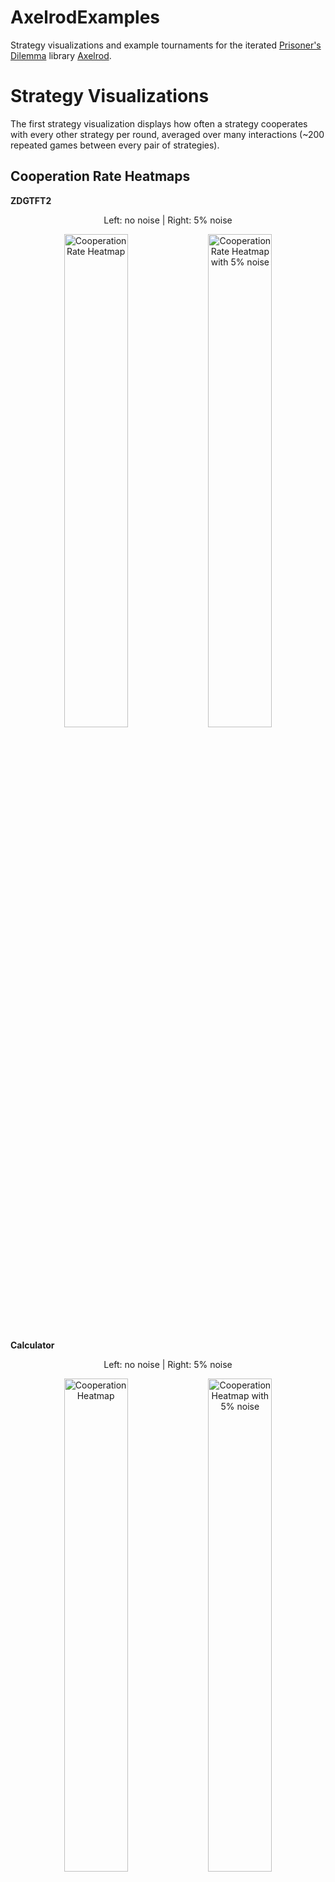 
# AxelrodExamples

Strategy visualizations and example tournaments for the iterated
[Prisoner's Dilemma](https://en.wikipedia.org/wiki/Prisoner%27s_dilemma)
library [Axelrod](https://github.com/Axelrod-Python).


Strategy Visualizations
=======================

The first strategy visualization displays how often a strategy cooperates with
every other strategy per round, averaged over many interactions (~200
repeated games between every pair of strategies).

Cooperation Rate Heatmaps
-------------------------

<b>ZDGTFT2</b><br/>

<div style="text-align:center">
<p>Left: no noise | Right: 5% noise</p>
<img src ="http://www.marcharper.codes/axelrod/heatmaps/cooperation/ZD-GTFT-2: 0.25, 0.5.png" width="45%" alt="Cooperation Rate Heatmap"/>
<img src ="http://www.marcharper.codes/axelrod/heatmaps/cooperation-noisy/ZD-GTFT-2: 0.25, 0.5.png" width="45%" alt="Cooperation Rate Heatmap with 5% noise"/>
</div>

<b>Calculator</b><br/>

<div style="text-align:center">
<p>Left: no noise | Right: 5% noise</p>
<img src ="http://www.marcharper.codes/axelrod/heatmaps/cooperation/Calculator.png" width="45%" alt="Cooperation Heatmap"/>
<img src ="http://www.marcharper.codes/axelrod/heatmaps/cooperation-noisy/Calculator.png" width="45%" alt="Cooperation Heatmap with 5% noise"/>
</div>

As you can see, the introduction of noise alters the efficacy of Calculator's
cycle detection algorithm.

Average Score Heatmaps
----------------------

We can also visualize the average payoff per round earned by each strategy
versus every other strategy per round, averaged over many interactions (~200
repeated games between every pair of strategies).

<b>Alternator</b><br/>

<div style="text-align:center">
<p>Left: no noise | Right: 5% noise</p>
<img src ="http://www.marcharper.codes/axelrod/heatmaps/score/Alternator.png" width="45%" alt="Average Score Heatmap"/>
<img src ="http://www.marcharper.codes/axelrod/heatmaps/score-noisy/Alternator.png" width="45%" alt="Average Score Heatmap with 5% noise"/>
</div>

<b>Evolved ANN 5 Noise 05</b><br/>

Mean Score Heatmap
******************

<div style="text-align:center">
<p>Left: no noise | Right: 5% noise</p>
<img src ="http://www.marcharper.codes/axelrod/heatmaps/score/Evolved ANN 5 Noise 05.png" width="45%" alt="Mean Score Heatmap"/>
<img src ="http://www.marcharper.codes/axelrod/heatmaps/score-noisy/Evolved ANN 5 Noise 05.png" width="45%" alt="Mean Score Heatmap with 5% noise"/>
</div>


All Strategies Heatmaps
-----------------------

Click to see all the renderings for each strategy.

* [$\phi$](/strategies/$\phi$.md)
* [$\pi$](/strategies/$\pi$.md)
* [$e$](/strategies/$e$.md)
* [ALLCorALLD](/strategies/ALLCorALLD.md)
* [Adaptive](/strategies/Adaptive.md)
* [Adaptive Pavlov 2006](/strategies/Adaptive%20Pavlov%202006.md)
* [Adaptive Pavlov 2011](/strategies/Adaptive%20Pavlov%202011.md)
* [Adaptive Tit For Tat: 0.5](/strategies/Adaptive%20Tit%20For%20Tat:%200.5.md)
* [Aggravater](/strategies/Aggravater.md)
* [Alexei: ('D',)](/strategies/Alexei:%20('D',).md)
* [Alternator](/strategies/Alternator.md)
* [Alternator Hunter](/strategies/Alternator%20Hunter.md)
* [Anti Tit For Tat](/strategies/Anti%20Tit%20For%20Tat.md)
* [AntiCycler](/strategies/AntiCycler.md)
* [Appeaser](/strategies/Appeaser.md)
* [Arrogant QLearner](/strategies/Arrogant%20QLearner.md)
* [Average Copier](/strategies/Average%20Copier.md)
* [BackStabber: ('D', 'D')](/strategies/BackStabber:%20('D',%20'D').md)
* [Better and Better](/strategies/Better%20and%20Better.md)
* [Bully](/strategies/Bully.md)
* [Calculator](/strategies/Calculator.md)
* [Cautious QLearner](/strategies/Cautious%20QLearner.md)
* [Champion](/strategies/Champion.md)
* [CollectiveStrategy](/strategies/CollectiveStrategy.md)
* [Contrite Tit For Tat](/strategies/Contrite%20Tit%20For%20Tat.md)
* [Cooperator](/strategies/Cooperator.md)
* [Cooperator Hunter](/strategies/Cooperator%20Hunter.md)
* [Cycle Hunter](/strategies/Cycle%20Hunter.md)
* [Cycler CCCCCD](/strategies/Cycler%20CCCCCD.md)
* [Cycler CCCD](/strategies/Cycler%20CCCD.md)
* [Cycler CCCDCD](/strategies/Cycler%20CCCDCD.md)
* [Cycler CCD](/strategies/Cycler%20CCD.md)
* [Cycler DC](/strategies/Cycler%20DC.md)
* [Cycler DDC](/strategies/Cycler%20DDC.md)
* [DBS: 0.75, 3, 4, 3, 5](/strategies/DBS:%200.75,%203,%204,%203,%205.md)
* [Davis: 10](/strategies/Davis:%2010.md)
* [Defector](/strategies/Defector.md)
* [Defector Hunter](/strategies/Defector%20Hunter.md)
* [Desperate](/strategies/Desperate.md)
* [DoubleCrosser: ('D', 'D')](/strategies/DoubleCrosser:%20('D',%20'D').md)
* [DoubleResurrection](/strategies/DoubleResurrection.md)
* [Doubler](/strategies/Doubler.md)
* [Dynamic Two Tits For Tat](/strategies/Dynamic%20Two%20Tits%20For%20Tat.md)
* [EasyGo](/strategies/EasyGo.md)
* [Eatherley](/strategies/Eatherley.md)
* [EugineNier: ('D',)](/strategies/EugineNier:%20('D',).md)
* [Eventual Cycle Hunter](/strategies/Eventual%20Cycle%20Hunter.md)
* [Evolved ANN](/strategies/Evolved%20ANN.md)
* [Evolved ANN 5](/strategies/Evolved%20ANN%205.md)
* [Evolved ANN 5 Noise 05](/strategies/Evolved%20ANN%205%20Noise%2005.md)
* [Evolved FSM 16](/strategies/Evolved%20FSM%2016.md)
* [Evolved FSM 16 Noise 05](/strategies/Evolved%20FSM%2016%20Noise%2005.md)
* [Evolved FSM 4](/strategies/Evolved%20FSM%204.md)
* [Evolved HMM 5](/strategies/Evolved%20HMM%205.md)
* [EvolvedLookerUp1_1_1](/strategies/EvolvedLookerUp1_1_1.md)
* [EvolvedLookerUp2_2_2](/strategies/EvolvedLookerUp2_2_2.md)
* [Feld: 1.0, 0.5, 200](/strategies/Feld:%201.0,%200.5,%20200.md)
* [Firm But Fair](/strategies/Firm%20But%20Fair.md)
* [Fool Me Forever](/strategies/Fool%20Me%20Forever.md)
* [Fool Me Once](/strategies/Fool%20Me%20Once.md)
* [Forgetful Fool Me Once: 0.05](/strategies/Forgetful%20Fool%20Me%20Once:%200.05.md)
* [Forgetful Grudger](/strategies/Forgetful%20Grudger.md)
* [Forgiver](/strategies/Forgiver.md)
* [Forgiving Tit For Tat](/strategies/Forgiving%20Tit%20For%20Tat.md)
* [Fortress3](/strategies/Fortress3.md)
* [Fortress4](/strategies/Fortress4.md)
* [GTFT: 0.33](/strategies/GTFT:%200.33.md)
* [General Soft Grudger: n=1,d=4,c=2](/strategies/General%20Soft%20Grudger:%20n=1,d=4,c=2.md)
* [Gradual](/strategies/Gradual.md)
* [Gradual Killer: ('D', 'D', 'D', 'D', 'D', 'C', 'C')](/strategies/Gradual%20Killer:%20('D',%20'D',%20'D',%20'D',%20'D',%20'C',%20'C').md)
* [Grofman](/strategies/Grofman.md)
* [Grudger](/strategies/Grudger.md)
* [GrudgerAlternator](/strategies/GrudgerAlternator.md)
* [Grumpy: Nice, 10, -10](/strategies/Grumpy:%20Nice,%2010,%20-10.md)
* [Handshake](/strategies/Handshake.md)
* [Hard Go By Majority](/strategies/Hard%20Go%20By%20Majority.md)
* [Hard Go By Majority: 10](/strategies/Hard%20Go%20By%20Majority:%2010.md)
* [Hard Go By Majority: 20](/strategies/Hard%20Go%20By%20Majority:%2020.md)
* [Hard Go By Majority: 40](/strategies/Hard%20Go%20By%20Majority:%2040.md)
* [Hard Go By Majority: 5](/strategies/Hard%20Go%20By%20Majority:%205.md)
* [Hard Prober](/strategies/Hard%20Prober.md)
* [Hard Tit For 2 Tats](/strategies/Hard%20Tit%20For%202%20Tats.md)
* [Hard Tit For Tat](/strategies/Hard%20Tit%20For%20Tat.md)
* [Hesitant QLearner](/strategies/Hesitant%20QLearner.md)
* [Hopeless](/strategies/Hopeless.md)
* [Inverse](/strategies/Inverse.md)
* [Inverse Punisher](/strategies/Inverse%20Punisher.md)
* [Joss: 0.9](/strategies/Joss:%200.9.md)
* [Knowledgeable Worse and Worse](/strategies/Knowledgeable%20Worse%20and%20Worse.md)
* [Level Punisher](/strategies/Level%20Punisher.md)
* [Limited Retaliate 2: 0.08, 15](/strategies/Limited%20Retaliate%202:%200.08,%2015.md)
* [Limited Retaliate 3: 0.05, 20](/strategies/Limited%20Retaliate%203:%200.05,%2020.md)
* [Limited Retaliate: 0.1, 20](/strategies/Limited%20Retaliate:%200.1,%2020.md)
* [MEM2](/strategies/MEM2.md)
* [Math Constant Hunter](/strategies/Math%20Constant%20Hunter.md)
* [Naive Prober: 0.1](/strategies/Naive%20Prober:%200.1.md)
* [Negation](/strategies/Negation.md)
* [Nice Average Copier](/strategies/Nice%20Average%20Copier.md)
* [Nydegger](/strategies/Nydegger.md)
* [Omega TFT: 3, 8](/strategies/Omega%20TFT:%203,%208.md)
* [Once Bitten](/strategies/Once%20Bitten.md)
* [Opposite Grudger](/strategies/Opposite%20Grudger.md)
* [PSO Gambler 1_1_1](/strategies/PSO%20Gambler%201_1_1.md)
* [PSO Gambler 2_2_2](/strategies/PSO%20Gambler%202_2_2.md)
* [PSO Gambler 2_2_2 Noise 05](/strategies/PSO%20Gambler%202_2_2%20Noise%2005.md)
* [PSO Gambler Mem1](/strategies/PSO%20Gambler%20Mem1.md)
* [Predator](/strategies/Predator.md)
* [Prober](/strategies/Prober.md)
* [Prober 2](/strategies/Prober%202.md)
* [Prober 3](/strategies/Prober%203.md)
* [Prober 4](/strategies/Prober%204.md)
* [Pun1](/strategies/Pun1.md)
* [Punisher](/strategies/Punisher.md)
* [Raider](/strategies/Raider.md)
* [Random Hunter](/strategies/Random%20Hunter.md)
* [Random: 0.5](/strategies/Random:%200.5.md)
* [Remorseful Prober: 0.1](/strategies/Remorseful%20Prober:%200.1.md)
* [Resurrection](/strategies/Resurrection.md)
* [Retaliate 2: 0.08](/strategies/Retaliate%202:%200.08.md)
* [Retaliate 3: 0.05](/strategies/Retaliate%203:%200.05.md)
* [Retaliate: 0.1](/strategies/Retaliate:%200.1.md)
* [Revised Downing: True](/strategies/Revised%20Downing:%20True.md)
* [Ripoff](/strategies/Ripoff.md)
* [Risky QLearner](/strategies/Risky%20QLearner.md)
* [SelfSteem](/strategies/SelfSteem.md)
* [ShortMem](/strategies/ShortMem.md)
* [Shubik](/strategies/Shubik.md)
* [Slow Tit For Two Tats](/strategies/Slow%20Tit%20For%20Two%20Tats.md)
* [Slow Tit For Two Tats 2](/strategies/Slow%20Tit%20For%20Two%20Tats%202.md)
* [Sneaky Tit For Tat](/strategies/Sneaky%20Tit%20For%20Tat.md)
* [Soft Go By Majority](/strategies/Soft%20Go%20By%20Majority.md)
* [Soft Go By Majority: 10](/strategies/Soft%20Go%20By%20Majority:%2010.md)
* [Soft Go By Majority: 20](/strategies/Soft%20Go%20By%20Majority:%2020.md)
* [Soft Go By Majority: 40](/strategies/Soft%20Go%20By%20Majority:%2040.md)
* [Soft Go By Majority: 5](/strategies/Soft%20Go%20By%20Majority:%205.md)
* [Soft Grudger](/strategies/Soft%20Grudger.md)
* [Soft Joss: 0.9](/strategies/Soft%20Joss:%200.9.md)
* [SolutionB1](/strategies/SolutionB1.md)
* [SolutionB5](/strategies/SolutionB5.md)
* [Spiteful Tit For Tat](/strategies/Spiteful%20Tit%20For%20Tat.md)
* [Stalker: D](/strategies/Stalker:%20D.md)
* [Stein and Rapoport: 0.05: ('D', 'D')](/strategies/Stein%20and%20Rapoport:%200.05:%20('D',%20'D').md)
* [Stochastic Cooperator](/strategies/Stochastic%20Cooperator.md)
* [Stochastic WSLS: 0.05](/strategies/Stochastic%20WSLS:%200.05.md)
* [Suspicious Tit For Tat](/strategies/Suspicious%20Tit%20For%20Tat.md)
* [TF1](/strategies/TF1.md)
* [TF2](/strategies/TF2.md)
* [TF3](/strategies/TF3.md)
* [Tester](/strategies/Tester.md)
* [ThueMorse](/strategies/ThueMorse.md)
* [ThueMorseInverse](/strategies/ThueMorseInverse.md)
* [Thumper](/strategies/Thumper.md)
* [Tit For 2 Tats](/strategies/Tit%20For%202%20Tats.md)
* [Tit For Tat](/strategies/Tit%20For%20Tat.md)
* [Tricky Cooperator](/strategies/Tricky%20Cooperator.md)
* [Tricky Defector](/strategies/Tricky%20Defector.md)
* [Tullock: 11](/strategies/Tullock:%2011.md)
* [Two Tits For Tat](/strategies/Two%20Tits%20For%20Tat.md)
* [VeryBad](/strategies/VeryBad.md)
* [Willing](/strategies/Willing.md)
* [Win-Shift Lose-Stay: D](/strategies/Win-Shift%20Lose-Stay:%20D.md)
* [Win-Stay Lose-Shift: C](/strategies/Win-Stay%20Lose-Shift:%20C.md)
* [Winner12](/strategies/Winner12.md)
* [Winner21](/strategies/Winner21.md)
* [Worse and Worse](/strategies/Worse%20and%20Worse.md)
* [Worse and Worse 2](/strategies/Worse%20and%20Worse%202.md)
* [Worse and Worse 3](/strategies/Worse%20and%20Worse%203.md)
* [ZD-Extort-2 v2: 0.125, 0.5, 1](/strategies/ZD-Extort-2%20v2:%200.125,%200.5,%201.md)
* [ZD-Extort-2: 0.1111111111111111, 0.5](/strategies/ZD-Extort-2:%200.1111111111111111,%200.5.md)
* [ZD-Extort-4: 0.23529411764705882, 0.25, 1](/strategies/ZD-Extort-4:%200.23529411764705882,%200.25,%201.md)
* [ZD-GEN-2: 0.125, 0.5, 3](/strategies/ZD-GEN-2:%200.125,%200.5,%203.md)
* [ZD-GTFT-2: 0.25, 0.5](/strategies/ZD-GTFT-2:%200.25,%200.5.md)
* [ZD-SET-2: 0.25, 0.0, 2](/strategies/ZD-SET-2:%200.25,%200.0,%202.md)



Example Tournaments
===================

See the python script [example_tournaments.py](example_tournaments.py) for the
exact details of each tournament.

All Fair Strategies
-------------------

This tournament covers all strategies in the Axelrod library that follow the standard Axelrod rules.


Score Distributions
*******************

<div style="text-align:center">
<p>Left: no noise | Right: 5% noise</p>
<img src="http://www.marcharper.codes/axelrod/tournaments/AllFairStrategies/AllFairStrategies_boxplot.svg" width="45%"/>
<img src="http://www.marcharper.codes/axelrod/tournaments/AllFairStrategies-noise/AllFairStrategies-noise_boxplot.svg" width="45%"/>
</div>

Win Distributions
*****************

<div style="text-align:center">
<p>Left: no noise | Right: 5% noise</p>
<img src ="http://www.marcharper.codes/axelrod/tournaments/AllFairStrategies/AllFairStrategies_winplot.svg" width="45%"/>
<img src ="http://www.marcharper.codes/axelrod/tournaments/AllFairStrategies-noise/AllFairStrategies-noise_winplot.svg" width="45%"/>
</div>

Pairwise Payoffs
****************

<div style="text-align:center">
<p>Left: no noise | Right: 5% noise</p>
<img src ="http://www.marcharper.codes/axelrod/tournaments/AllFairStrategies/AllFairStrategies_payoff.svg" width="45%"/>
<img src ="http://www.marcharper.codes/axelrod/tournaments/AllFairStrategies-noise/AllFairStrategies-noise_payoff.svg" width="45%"/>
</div>


Tournaments
-----------

Click to see all the renderings for each tournament.



* [All Fair Strategies](tournaments/AllFairStrategies.md)
This tournament covers all strategies in the Axelrod library that follow the standard Axelrod rules.

* [Deterministic](tournaments/Deterministic.md)
All deterministic strategies.

* [Stochastic](tournaments/Stochastic.md)
All stochastic strategies.

* [Finite Memory](tournaments/FiniteMemory.md)
The players in this tournament are all strategies that remember a finite number of rounds (i.e. do not retain history indefinitely).

* [Memory One](tournaments/Memoryone.md)
The players in this tournament are all memoryone strategies (having memory depth 0 or 1).

* [Stewart & Plotkin 2012](tournaments/StewartPlotkin2012.md)
This tournament covers the same strategies in [Stewart and Plotkin's 2012 tournament](http://www.pnas.org/content/109/26/10134.full.pdf)

* [Tyler Singer-Clark](tournaments/tscizzle.md)
This tournament's players are those used in Tyler Singer-Clark's paper [Morality Metrics On Iterated Prisoner's Dilemma Players](http://www.scottaaronson.com/morality.pdf)

